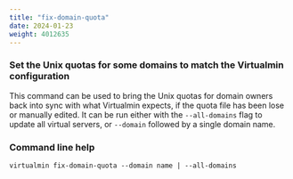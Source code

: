 ```yaml
---
title: "fix-domain-quota"
date: 2024-01-23
weight: 4012635
---
```


### Set the Unix quotas for some domains to match the Virtualmin configuration

This command can be used to bring the Unix quotas for domain owners back into sync with what Virtualmin expects, if the quota file has been lose or manually edited. It can be run either with the `--all-domains` flag to update all virtual servers, or `--domain` followed by a single domain name.
 
### Command line help

```text
virtualmin fix-domain-quota --domain name | --all-domains
```
